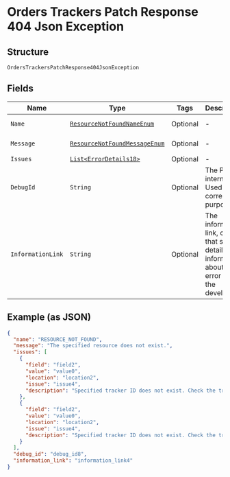
# Orders Trackers Patch Response 404 Json Exception

## Structure

`OrdersTrackersPatchResponse404JsonException`

## Fields

| Name | Type | Tags | Description | Getter | Setter |
|  --- | --- | --- | --- | --- | --- |
| `Name` | [`ResourceNotFoundNameEnum`](../../doc/models/resource-not-found-name-enum.md) | Optional | - | ResourceNotFoundNameEnum getName() | setName(ResourceNotFoundNameEnum name) |
| `Message` | [`ResourceNotFoundMessageEnum`](../../doc/models/resource-not-found-message-enum.md) | Optional | - | ResourceNotFoundMessageEnum getMessageField() | setMessageField(ResourceNotFoundMessageEnum messageField) |
| `Issues` | [`List<ErrorDetails18>`](../../doc/models/error-details-18.md) | Optional | - | List<ErrorDetails18> getIssues() | setIssues(List<ErrorDetails18> issues) |
| `DebugId` | `String` | Optional | The PayPal internal ID. Used for correlation purposes. | String getDebugId() | setDebugId(String debugId) |
| `InformationLink` | `String` | Optional | The information link, or URI, that shows detailed information about this error for the developer. | String getInformationLink() | setInformationLink(String informationLink) |

## Example (as JSON)

```json
{
  "name": "RESOURCE_NOT_FOUND",
  "message": "The specified resource does not exist.",
  "issues": [
    {
      "field": "field2",
      "value": "value0",
      "location": "location2",
      "issue": "issue4",
      "description": "Specified tracker ID does not exist. Check the tracker ID and try again."
    },
    {
      "field": "field2",
      "value": "value0",
      "location": "location2",
      "issue": "issue4",
      "description": "Specified tracker ID does not exist. Check the tracker ID and try again."
    }
  ],
  "debug_id": "debug_id8",
  "information_link": "information_link4"
}
```

